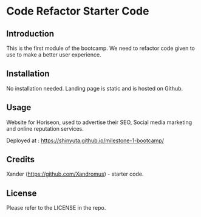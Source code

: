 # Code Refactor Starter Code
## Introduction

This is the first module of the bootcamp. We need to refactor code given to use to make a better user experience.

## Installation

No installation needed. Landing page is static and is hosted on Github. 

## Usage

Website for Horiseon, used to advertise their SEO, Social media marketing and online reputation services.

Deployed at : https://shinyuta.github.io/milestone-1-bootcamp/

## Credits

Xander (https://github.com/Xandromus) - starter code.

## License

Please refer to the LICENSE in the repo.